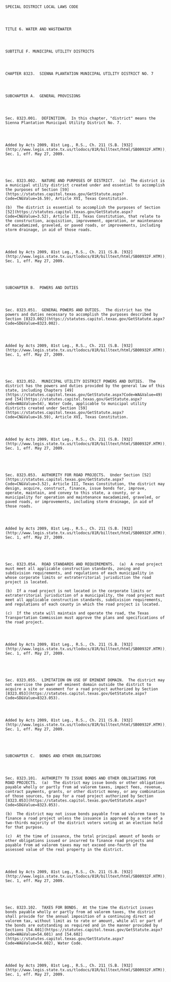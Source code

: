 ﻿
    
    
    	
    					
    
    
    SPECIAL DISTRICT LOCAL LAWS CODE
    
      
    
    
    TITLE 6. WATER AND WASTEWATER
    
      
    
    
    SUBTITLE F. MUNICIPAL UTILITY DISTRICTS
    
      
    
    
    CHAPTER 8323.  SIENNA PLANTATION MUNICIPAL UTILITY DISTRICT NO. 7
    
      
    
    
    SUBCHAPTER A.  GENERAL PROVISIONS
    
      
    
    
    Sec. 8323.001.  DEFINITION.  In this chapter, "district" means the Sienna Plantation Municipal Utility District No. 7.
    
    
    
    
    Added by Acts 2009, 81st Leg., R.S., Ch. 211 (S.B. [932](http://www.legis.state.tx.us/tlodocs/81R/billtext/html/SB00932F.HTM)), Sec. 1, eff. May 27, 2009.
    
    
    
    
    
    Sec. 8323.002.  NATURE AND PURPOSES OF DISTRICT.  (a)  The district is a municipal utility district created under and essential to accomplish the purposes of Section [59](https://statutes.capitol.texas.gov/GetStatute.aspx?Code=CN&Value=16.59), Article XVI, Texas Constitution.
    
    (b)  The district is essential to accomplish the purposes of Section [52](https://statutes.capitol.texas.gov/GetStatute.aspx?Code=CN&Value=3.52), Article III, Texas Constitution, that relate to the construction, acquisition, improvement, operation, or maintenance of macadamized, graveled, or paved roads, or improvements, including storm drainage, in aid of those roads.
    
    
    
    
    Added by Acts 2009, 81st Leg., R.S., Ch. 211 (S.B. [932](http://www.legis.state.tx.us/tlodocs/81R/billtext/html/SB00932F.HTM)), Sec. 1, eff. May 27, 2009.
    
    
    
    
    
    SUBCHAPTER B.  POWERS AND DUTIES
    
      
    
    
    Sec. 8323.051.  GENERAL POWERS AND DUTIES.  The district has the powers and duties necessary to accomplish the purposes described by Section [8323.002](https://statutes.capitol.texas.gov/GetStatute.aspx?Code=SD&Value=8323.002).
    
    
    
    
    Added by Acts 2009, 81st Leg., R.S., Ch. 211 (S.B. [932](http://www.legis.state.tx.us/tlodocs/81R/billtext/html/SB00932F.HTM)), Sec. 1, eff. May 27, 2009.
    
    
    
    
    
    Sec. 8323.052.  MUNICIPAL UTILITY DISTRICT POWERS AND DUTIES.  The district has the powers and duties provided by the general law of this state, including Chapters [49](https://statutes.capitol.texas.gov/GetStatute.aspx?Code=WA&Value=49) and [54](https://statutes.capitol.texas.gov/GetStatute.aspx?Code=WA&Value=54), Water Code, applicable to municipal utility districts created under Section [59](https://statutes.capitol.texas.gov/GetStatute.aspx?Code=CN&Value=16.59), Article XVI, Texas Constitution.
    
    
    
    
    Added by Acts 2009, 81st Leg., R.S., Ch. 211 (S.B. [932](http://www.legis.state.tx.us/tlodocs/81R/billtext/html/SB00932F.HTM)), Sec. 1, eff. May 27, 2009.
    
    
    
    
    
    Sec. 8323.053.  AUTHORITY FOR ROAD PROJECTS.  Under Section [52](https://statutes.capitol.texas.gov/GetStatute.aspx?Code=CN&Value=3.52), Article III, Texas Constitution, the district may design, acquire, construct, finance, issue bonds for, improve, operate, maintain, and convey to this state, a county, or a municipality for operation and maintenance macadamized, graveled, or paved roads, or improvements, including storm drainage, in aid of those roads.
    
    
    
    
    Added by Acts 2009, 81st Leg., R.S., Ch. 211 (S.B. [932](http://www.legis.state.tx.us/tlodocs/81R/billtext/html/SB00932F.HTM)), Sec. 1, eff. May 27, 2009.
    
    
    
    
    
    Sec. 8323.054.  ROAD STANDARDS AND REQUIREMENTS.  (a)  A road project must meet all applicable construction standards, zoning and subdivision requirements, and regulations of each municipality in whose corporate limits or extraterritorial jurisdiction the road project is located.
    
    (b)  If a road project is not located in the corporate limits or extraterritorial jurisdiction of a municipality, the road project must meet all applicable construction standards, subdivision requirements, and regulations of each county in which the road project is located.
    
    (c)  If the state will maintain and operate the road, the Texas Transportation Commission must approve the plans and specifications of the road project.
    
    
    
    
    Added by Acts 2009, 81st Leg., R.S., Ch. 211 (S.B. [932](http://www.legis.state.tx.us/tlodocs/81R/billtext/html/SB00932F.HTM)), Sec. 1, eff. May 27, 2009.
    
    
    
    
    
    Sec. 8323.055.  LIMITATION ON USE OF EMINENT DOMAIN.  The district may not exercise the power of eminent domain outside the district to acquire a site or easement for a road project authorized by Section [8323.053](https://statutes.capitol.texas.gov/GetStatute.aspx?Code=SD&Value=8323.053).
    
    
    
    
    Added by Acts 2009, 81st Leg., R.S., Ch. 211 (S.B. [932](http://www.legis.state.tx.us/tlodocs/81R/billtext/html/SB00932F.HTM)), Sec. 1, eff. May 27, 2009.
    
    
    
    
    
    SUBCHAPTER C.  BONDS AND OTHER OBLIGATIONS
    
      
    
    
    Sec. 8323.101.  AUTHORITY TO ISSUE BONDS AND OTHER OBLIGATIONS FOR ROAD PROJECTS.  (a)  The district may issue bonds or other obligations payable wholly or partly from ad valorem taxes, impact fees, revenue, contract payments, grants, or other district money, or any combination of those sources, to pay for a road project authorized by Section [8323.053](https://statutes.capitol.texas.gov/GetStatute.aspx?Code=SD&Value=8323.053).
    
    (b)  The district may not issue bonds payable from ad valorem taxes to finance a road project unless the issuance is approved by a vote of a two-thirds majority of the district voters voting at an election held for that purpose.
    
    (c)  At the time of issuance, the total principal amount of bonds or other obligations issued or incurred to finance road projects and payable from ad valorem taxes may not exceed one-fourth of the assessed value of the real property in the district.
    
    
    
    
    Added by Acts 2009, 81st Leg., R.S., Ch. 211 (S.B. [932](http://www.legis.state.tx.us/tlodocs/81R/billtext/html/SB00932F.HTM)), Sec. 1, eff. May 27, 2009.
    
    
    
    
    
    Sec. 8323.102.  TAXES FOR BONDS.  At the time the district issues bonds payable wholly or partly from ad valorem taxes, the district shall provide for the annual imposition of a continuing direct ad valorem tax, without limit as to rate or amount, while all or part of the bonds are outstanding as required and in the manner provided by Sections [54.601](https://statutes.capitol.texas.gov/GetStatute.aspx?Code=WA&Value=54.601) and [54.602](https://statutes.capitol.texas.gov/GetStatute.aspx?Code=WA&Value=54.602), Water Code.
    
    
    
    
    Added by Acts 2009, 81st Leg., R.S., Ch. 211 (S.B. [932](http://www.legis.state.tx.us/tlodocs/81R/billtext/html/SB00932F.HTM)), Sec. 1, eff. May 27, 2009.
    
    
    
    
    				

